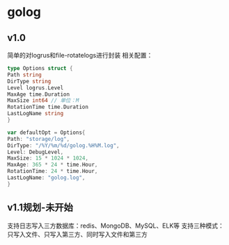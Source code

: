 # golog
## v1.0
简单的对logrus和file-rotatelogs进行封装
相关配置：
```go
type Options struct {
Path string
DirType string
Level logrus.Level
MaxAge time.Duration
MaxSize int64 // 单位：M
RotationTime time.Duration
LastLogName string
}

var defaultOpt = Options{
Path: "storage/log",
DirType: "/%Y/%m/%d/golog.%H%M.log",
Level: DebugLevel,
MaxSize: 15 * 1024 * 1024,
MaxAge: 365 * 24 * time.Hour,
RotationTime: 24 * time.Hour,
LastLogName: "golog.log",
}
```
## v1.1规划-未开始
支持日志写入三方数据库：redis、MongoDB、MySQL、ELK等
支持三种模式：只写入文件、只写入第三方、同时写入文件和第三方